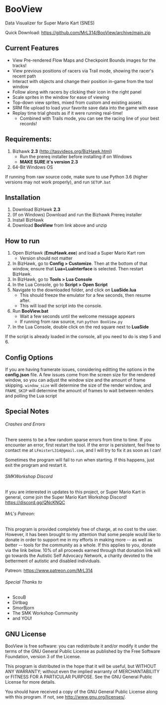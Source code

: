 # BooView
Data Visualizer for Super Mario Kart (SNES)


Quick Download: https://github.com/MrL314/BooView/archive/main.zip


## Current Features
- View Pre-rendered Flow Maps and Checkpoint Bounds images for the tracks!
- View previous positions of racers via Trail mode, showing the racer's recent path
- Interact with objects and change their position in-game from the tool window
- Follow along with racers by clicking their icon in the right panel
- Scale sprites in the window for ease of viewing
- Top-down view sprites, mixed from custom and existing assets
- SRM file upload to load your favorite save data into the game with ease
- Replay time trial ghosts as if it were running real-time! 
  - Combined with Trails mode, you can see the racing line of your best records!



## Requirements: 

1. Bizhawk **2.3** (http://tasvideos.org/BizHawk.html)
   - Run the prereq installer before installing if on Windows
   - **MAKE SURE it's version 2.3**
2. 64-Bit Windows OS

If running from raw source code, make sure to use Python 3.6 (higher versions may not work properly), and run `SETUP.bat`

## Installation

1. Download BizHawk **2.3**
2. (If on Windows) Download and run the Bizhawk Prereq installer
3. Install BizHawk
4. Download **BooView** from link above and unzip



## How to run

1. Open BizHawk (**EmuHawk.exe**) and load a Super Mario Kart rom
   - Version should not matter
2. In BizHawk, go to **Config > Customize**. Then at the bottom of that window, ensure that **Lua+LuaInterface** is selected. Then restart BizHawk.
3. In BizHawk, go to **Tools > Lua Console**
4. In the Lua Console, go to **Script > Open Script**
5. Navigate to the downloaded folder, and click on **LuaSide.lua**
   - This should freeze the emulator for a few seconds, then resume after.
   - This will load the script into the console.
6. Run **BooView.bat**
   - Wait a few seconds until the welcome message appears
   - If running from raw source, run `python BooView.py`
7. In the Lua Console, double click on the red square next to **LuaSide**

If the script is already loaded in the console, all you need to do is step 5 and 6.


## Config Options

If you are having framerate issues, considering editting the options in the **config.json** file. A few issues come from the screen size for the rendered window, so you can adjust the window size and the amount of frame skipping. `window_size` will determine the size of the render window, and `FRAME_SKIP` will determine the amount of frames to wait between renders and polling the Lua script




## Special Notes
###### Crashes and Errors
There seems to be a few random sparse errors from time to time. If you encounter an error, first restart the tool. If the error is persistent, feel free to contact me at `LFmisterL314@gmail.com`, and I will try to fix it as soon as I can!

Sometimes the program will fail to run when starting. If this happens, just exit the program and restart it. 


###### SMKWorkshop Discord
If you are interested in updates to this project, or Super Mario Kart in general, come join the 
Super Mario Kart Workshop Discord!
	https://discord.gg/QNcKNQC


###### MrL's Patreon:
This program is provided completely free of charge, at no cost to the user. However, it has been
brought to my attention that some people would like to donate in order to support me in my efforts
in making more -- as well as better -- tools for the community as a whole. If this applies to you, 
donate via the link below. 10% of all proceeds earned through that donation link will go towards 
the Autistic Self Advocacy Network, a charity devoted to the betterment of autistic and disabled
individuals.
 
Patreon:
	https://www.patreon.com/MrL314 


###### Special Thanks to
- ScouB
- Dirtbag
- SmorBjorn
- The SMK Workshop Community
- and YOU!


## GNU License
BooView is free software: you can redistribute it and/or modify
it under the terms of the GNU General Public License as published by
the Free Software Foundation, version 3 of the License.

This program is distributed in the hope that it will be useful,
but WITHOUT ANY WARRANTY; without even the implied warranty of
MERCHANTABILITY or FITNESS FOR A PARTICULAR PURPOSE.  See the
GNU General Public License for more details.

You should have received a copy of the GNU General Public License
along with this program.  If not, see <http://www.gnu.org/licenses/>.
